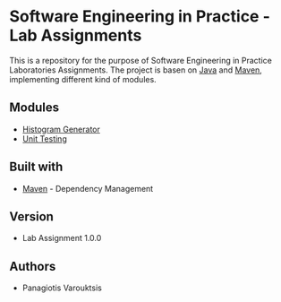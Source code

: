# Software Engineering in Practice - Lab Assignments
This is a repository for the purpose of Software Engineering in Practice Laboratories Assignments. The project
is basen on [Java](https://www.oracle.com/java/technologies/javase-downloads.html) and [Maven](https://maven.apache.org/), implementing different kind of modules.

## Modules
- [Histogram Generator](./seip2020_practical_assignments/gradeshistogram/)
- [Unit Testing](./seip2020_practical_assignments/unittesting/)

## Built with
- [Maven](https://maven.apache.org/) \- Dependency Management

## Version
- Lab Assignment 1.0.0

## Authors
- Panagiotis Varouktsis

